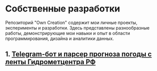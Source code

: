 # Собственные разработки
Репозиторий "Own Creation" содержит мои личные проекты, эксперименты и разработки. Здесь представлены разнообразные работы, демонстрирующие мои навыки и опыт в области программирования, дизайна и аналитики данных.

## 1. [Telegram-бот и парсер прогноза погоды с ленты Гидрометцентра РФ]([https://github.com/serkosil/own_creation/tree/main/Weather%20forecast%20from%20Hydrometcenter])

